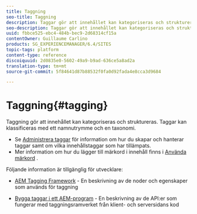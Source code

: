 ```yaml
---
title: Taggning
seo-title: Taggning
description: Taggar gör att innehållet kan kategoriseras och struktureras
seo-description: Taggar gör att innehållet kan kategoriseras och struktureras
uuid: fbbce525-ebc4-484b-bec9-2d68314cf15a
contentOwner: Guillaume Carlino
products: SG_EXPERIENCEMANAGER/6.4/SITES
topic-tags: platform
content-type: reference
discoiquuid: 2d0835e0-5602-49a9-b9ad-636ce5a8ad2a
translation-type: tm+mt
source-git-commit: 5f84641d87b88532f0fa0d92fada4e8cca3d9684

---
```



# Taggning{#tagging}

Taggning gör att innehållet kan kategoriseras och struktureras. Taggar kan klassificeras med ett namnutrymme och en taxonomi.

* Se [Administrera taggar](/help/sites-administering/tags.md) för information om hur du skapar och hanterar taggar samt om vilka innehållstaggar som har tillämpats.
* Mer information om hur du lägger till märkord i innehåll finns i [Använda märkord](/help/sites-authoring/tags.md) .

Följande information är tillgänglig för utvecklare:

* [AEM Tagging Framework](/help/sites-developing/framework.md) - En beskrivning av de noder och egenskaper som används för taggning

* [Bygga taggar i ett AEM-program](/help/sites-developing/building.md) - En beskrivning av de API:er som fungerar med taggningsramverket från klient- och serversidans kod